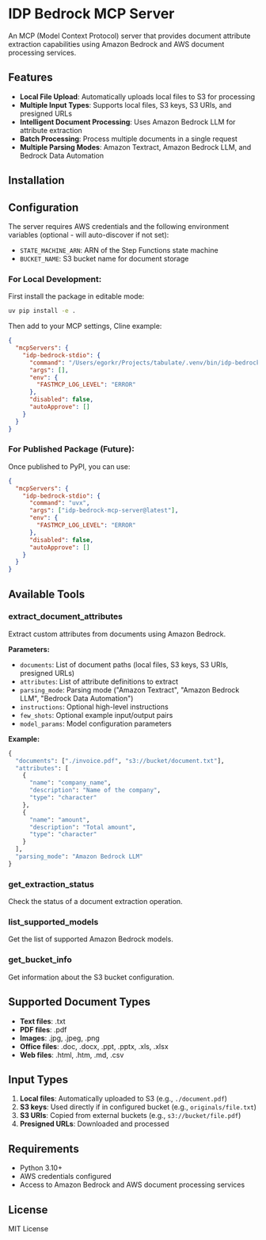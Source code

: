 # IDP Bedrock MCP Server

An MCP (Model Context Protocol) server that provides document attribute extraction capabilities using Amazon Bedrock and AWS document processing services.

## Features

- **Local File Upload**: Automatically uploads local files to S3 for processing
- **Multiple Input Types**: Supports local files, S3 keys, S3 URIs, and presigned URLs
- **Intelligent Document Processing**: Uses Amazon Bedrock LLM for attribute extraction
- **Batch Processing**: Process multiple documents in a single request
- **Multiple Parsing Modes**: Amazon Textract, Amazon Bedrock LLM, and Bedrock Data Automation

## Installation

## Configuration

The server requires AWS credentials and the following environment variables (optional - will auto-discover if not set):

- `STATE_MACHINE_ARN`: ARN of the Step Functions state machine
- `BUCKET_NAME`: S3 bucket name for document storage

### For Local Development:

First install the package in editable mode:
```bash
uv pip install -e .
```

Then add to your MCP settings, Cline example:

```json
{
  "mcpServers": {
    "idp-bedrock-stdio": {
      "command": "/Users/egorkr/Projects/tabulate/.venv/bin/idp-bedrock-mcp-server",
      "args": [],
      "env": {
        "FASTMCP_LOG_LEVEL": "ERROR"
      },
      "disabled": false,
      "autoApprove": []
    }
  }
}
```

### For Published Package (Future):

Once published to PyPI, you can use:

```json
{
  "mcpServers": {
    "idp-bedrock-stdio": {
      "command": "uvx",
      "args": ["idp-bedrock-mcp-server@latest"],
      "env": {
        "FASTMCP_LOG_LEVEL": "ERROR"
      },
      "disabled": false,
      "autoApprove": []
    }
  }
}
```

## Available Tools

### extract_document_attributes

Extract custom attributes from documents using Amazon Bedrock.

**Parameters:**
- `documents`: List of document paths (local files, S3 keys, S3 URIs, presigned URLs)
- `attributes`: List of attribute definitions to extract
- `parsing_mode`: Parsing mode ("Amazon Textract", "Amazon Bedrock LLM", "Bedrock Data Automation")
- `instructions`: Optional high-level instructions
- `few_shots`: Optional example input/output pairs
- `model_params`: Model configuration parameters

**Example:**
```python
{
  "documents": ["./invoice.pdf", "s3://bucket/document.txt"],
  "attributes": [
    {
      "name": "company_name",
      "description": "Name of the company",
      "type": "character"
    },
    {
      "name": "amount",
      "description": "Total amount",
      "type": "character"
    }
  ],
  "parsing_mode": "Amazon Bedrock LLM"
}
```

### get_extraction_status

Check the status of a document extraction operation.

### list_supported_models

Get the list of supported Amazon Bedrock models.

### get_bucket_info

Get information about the S3 bucket configuration.

## Supported Document Types

- **Text files**: .txt
- **PDF files**: .pdf
- **Images**: .jpg, .jpeg, .png
- **Office files**: .doc, .docx, .ppt, .pptx, .xls, .xlsx
- **Web files**: .html, .htm, .md, .csv

## Input Types

1. **Local files**: Automatically uploaded to S3 (e.g., `./document.pdf`)
2. **S3 keys**: Used directly if in configured bucket (e.g., `originals/file.txt`)
3. **S3 URIs**: Copied from external buckets (e.g., `s3://bucket/file.pdf`)
4. **Presigned URLs**: Downloaded and processed

## Requirements

- Python 3.10+
- AWS credentials configured
- Access to Amazon Bedrock and AWS document processing services

## License

MIT License
